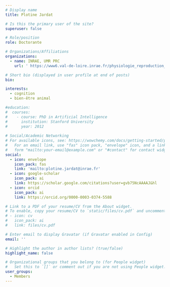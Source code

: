```yaml
---
# Display name
title: Plotine Jardat

# Is this the primary user of the site?
superuser: false

# Role/position
role: Doctorante

# Organizations/Affiliations
organizations:
  - name: INRAE, UMR PRC
    url: ' https://www6.val-de-loire.inrae.fr/physiologie_reproduction_comportements/'

# Short bio (displayed in user profile at end of posts)
bio: 

interests:
  - cognition
  - bien-être animal

#education:
#  courses:
#    - course: PhD in Artificial Intelligence
#      institution: Stanford University
#      year: 2012
 
# Social/Academic Networking
# For available icons, see: https://wowchemy.com/docs/getting-started/page-builder/#icons
#   For an email link, use "fas" icon pack, "envelope" icon, and a link in the
#   form "mailto:your-email@example.com" or "#contact" for contact widget.
social:
  - icon: envelope
    icon_pack: fas
    link: 'mailto:plotine.jardat@inrae.fr'
  - icon: google-scholar
    icon_pack: ai
    link: https://scholar.google.com/citations?user=gvb75NcAAAAJ&hl
  - icon: orcid
    icon_pack: ai
    link: https://orcid.org/0000-0003-0374-5588

# Link to a PDF of your resume/CV from the About widget.
# To enable, copy your resume/CV to `static/files/cv.pdf` and uncomment the lines below.
# - icon: cv
#   icon_pack: ai
#   link: files/cv.pdf

# Enter email to display Gravatar (if Gravatar enabled in Config)
email: ''

# Highlight the author in author lists? (true/false)
highlight_name: false

# Organizational groups that you belong to (for People widget)
#   Set this to `[]` or comment out if you are not using People widget.
user_groups:
  - Members
---
```

